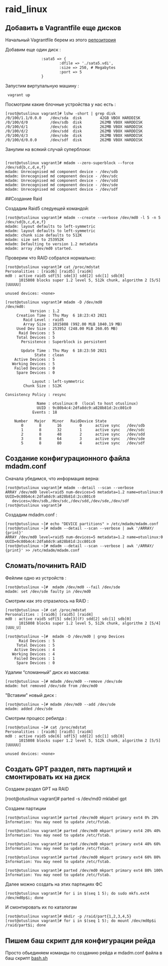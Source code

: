 # raid_linux

## Добавить в Vagrantfile еще дисков

Начальный Vagrantfile берем из этого [репозитория](https://github.com/erlong15/otus-linux)  

Добавим еще один диск :

```Vagrantfile
                :sata5 => {
                        :dfile => './sata5.vdi',
                        :size => 250, # Megabytes
                        :port => 5
                }
```

Запустим виртулальную машину : 

```
 vagrant up
```

Посмотрим какие блочные устройства у нас есть :

```console
[root@otuslinux vagrant]# lshw -short | grep disk
/0/100/1.1/0.0.0    /dev/sda  disk        42GB VBOX HARDDISK
/0/100/d/0          /dev/sdb  disk        262MB VBOX HARDDISK
/0/100/d/1          /dev/sdc  disk        262MB VBOX HARDDISK
/0/100/d/2          /dev/sdd  disk        262MB VBOX HARDDISK
/0/100/d/3          /dev/sde  disk        262MB VBOX HARDDISK
/0/100/d/0.0.0      /dev/sdf  disk        262MB VBOX HARDDISK
```

Занулим на всякий случай суперблоки:

```console

[root@otuslinux vagrant]# mdadm --zero-superblock --force /dev/sd{b,c,d,e,f}
mdadm: Unrecognised md component device - /dev/sdb
mdadm: Unrecognised md component device - /dev/sdc
mdadm: Unrecognised md component device - /dev/sdd
mdadm: Unrecognised md component device - /dev/sde
mdadm: Unrecognised md component device - /dev/sdf

```
##Создание Raid

Создадим Raid5 следуещей командой: 

```console
[root@otuslinux vagrant]# mdadm --create --verbose /dev/md0 -l 5 -n 5 /dev/sd{b,c,d,e,f}
mdadm: layout defaults to left-symmetric
mdadm: layout defaults to left-symmetric
mdadm: chunk size defaults to 512K
mdadm: size set to 253952K
mdadm: Defaulting to version 1.2 metadata
mdadm: array /dev/md0 started.
```

Проверим что RAID собрался нормально:

```console
[root@otuslinux vagrant]# cat /proc/mdstat
Personalities : [raid6] [raid5] [raid4] 
md0 : active raid5 sdf[5] sde[3] sdd[2] sdc[1] sdb[0]
      1015808 blocks super 1.2 level 5, 512k chunk, algorithm 2 [5/5] [UUUUU]
      
unused devices: <none>
```

```console
[root@otuslinux vagrant]# mdadm -D /dev/md0
/dev/md0:
           Version : 1.2
     Creation Time : Thu May  6 18:23:43 2021
        Raid Level : raid5
        Array Size : 1015808 (992.00 MiB 1040.19 MB)
     Used Dev Size : 253952 (248.00 MiB 260.05 MB)
      Raid Devices : 5
     Total Devices : 5
       Persistence : Superblock is persistent

       Update Time : Thu May  6 18:23:50 2021
             State : clean 
    Active Devices : 5
   Working Devices : 5
    Failed Devices : 0
     Spare Devices : 0

            Layout : left-symmetric
        Chunk Size : 512K

Consistency Policy : resync

              Name : otuslinux:0  (local to host otuslinux)
              UUID : 9c80b4c4:2dfa8dc9:a828b81d:2cc801c0
            Events : 18

    Number   Major   Minor   RaidDevice State
       0       8       16        0      active sync   /dev/sdb
       1       8       32        1      active sync   /dev/sdc
       2       8       48        2      active sync   /dev/sdd
       3       8       64        3      active sync   /dev/sde
       5       8       80        4      active sync   /dev/sdf
```

## Создание конфигурационного файла mdadm.conf

Сначала убедимся, что информация верна:

```console
[root@otuslinux vagrant]# mdadm --detail --scan --verbose
ARRAY /dev/md0 level=raid5 num-devices=5 metadata=1.2 name=otuslinux:0 UUID=9c80b4c4:2dfa8dc9:a828b81d:2cc801c0
   devices=/dev/sdb,/dev/sdc,/dev/sdd,/dev/sde,/dev/sdf
[root@otuslinux vagrant]# 

```

Создадим mdadm.conf : 

```console
[root@otuslinux ~]# echo "DEVICE partitions" > /etc/mdadm/mdadm.conf
[root@otuslinux ~]# mdadm --detail --scan --verbose | awk '/ARRAY/ {print}'
ARRAY /dev/md0 level=raid5 num-devices=5 metadata=1.2 name=otuslinux:0 UUID=9c80b4c4:2dfa8dc9:a828b81d:2cc801c0
[root@otuslinux ~]# mdadm --detail --scan --verbose | awk '/ARRAY/ {print}' >> /etc/mdadm/mdadm.conf
```

## Сломать/починить RAID

Фейлим одно из устройств :

```console
[root@otuslinux ~]#  mdadm /dev/md0 --fail /dev/sde
mdadm: set /dev/sde faulty in /dev/md0
```

Cмотрим как это отразилось на RAID :

```console
[root@otuslinux ~]# cat /proc/mdstat
Personalities : [raid6] [raid5] [raid4] 
md0 : active raid5 sdf[5] sde[3](F) sdd[2] sdc[1] sdb[0]
      1015808 blocks super 1.2 level 5, 512k chunk, algorithm 2 [5/4] [UUU_U]

[root@otuslinux ~]#  mdadm -D /dev/md0 | grep Devices
      Raid Devices : 5
     Total Devices : 5
    Active Devices : 4
   Working Devices : 4
    Failed Devices : 1
     Spare Devices : 0
```

Удалим “сломанный” диск из массива:

```console
[root@otuslinux ~]# mdadm /dev/md0 --remove /dev/sde
mdadm: hot removed /dev/sde from /dev/md0
```

"Вставим" новый диск :

```console
[root@otuslinux ~]# mdadm /dev/md0 --add /dev/sde
mdadm: added /dev/sde
``` 

Смотрим процесс ребилда :

```console
[root@otuslinux ~]# cat /proc/mdstat
Personalities : [raid6] [raid5] [raid4] 
md0 : active raid5 sde[6] sdf[5] sdd[2] sdc[1] sdb[0]
      1015808 blocks super 1.2 level 5, 512k chunk, algorithm 2 [5/5] [UUUUU]
      
unused devices: <none>
```

## Создать GPT раздел, пять партиций и смонтировать их на диск

Создаем раздел GPT на RAID

[root@otuslinux vagrant]#  parted -s /dev/md0 mklabel gpt

Создаем партиции

```console
[root@otuslinux vagrant]# parted /dev/md0 mkpart primary ext4 0% 20%
Information: You may need to update /etc/fstab.

[root@otuslinux vagrant]# parted /dev/md0 mkpart primary ext4 20% 40%     
Information: You may need to update /etc/fstab.

[root@otuslinux vagrant]# parted /dev/md0 mkpart primary ext4 40% 60%     
Information: You may need to update /etc/fstab.

[root@otuslinux vagrant]# parted /dev/md0 mkpart primary ext4 60% 80%     
Information: You may need to update /etc/fstab.

[root@otuslinux vagrant]# parted /dev/md0 mkpart primary ext4 80% 100%    
Information: You may need to update /etc/fstab.
```

Далее можно создать на этих партициях ФС

```console
[root@otuslinux vagrant]# for i in $(seq 1 5); do sudo mkfs.ext4 /dev/md0p$i; done
```

И смонтировать их по каталогам


```console 
[root@otuslinux vagrant]# mkdir -p /raid/part{1,2,3,4,5}
[root@otuslinux vagrant]# for i in $(seq 1 5); do mount /dev/md0p$i /raid/part$i; done
```

## Пишем баш скрипт для конфигурации рейда

Просто обьединяем команды по созданию рейда и mdadm.conf файла в баш скрипт [bash.sh](https://github.com/newbradb/raid_linux/blob/main/raid.sh)

 
